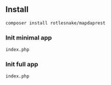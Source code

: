 ## Install
```
composer install rotlesnake/mapdaprest

```

### Init minimal app
```
index.php

```


### Init full app
```
index.php

```
